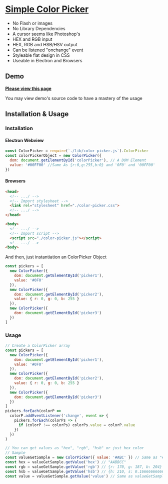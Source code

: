 # [Simple Color Picker](https://github.com/iamapig120/simple-color-picker)

- No Flash or images
- No Library Dependencies
- A cursor seems like Photoshop's
- HEX and RGB input
- HEX, RGB and HSB/HSV output
- Can be listened "onchange" event
- Styleable flat design in CSS
- Useable in Electron and Browsers

## Demo

[**Please view this page**](https://www.bysb.net/study/color-picker/)

You may view demo's source code to have a mastery of the usage

## Installation & Usage

### Installation

#### Electron Webview

```js
const ColorPicker = require(`./lib/color-picker.js`).ColorPicker
const colorPickerObject = new ColorPicker({
  dom: document.getElementById('colorPicker'), // A DOM Element
  value: '#00FF00' //Same As {r:0,g:255,b:0} and '0F0' and '00FF00'
})
```

#### Browsers

```html
<head>
  <!-- .../ -->
  <!-- Import stylesheet -->
  <link rel="stylesheet" href="./color-picker.css">
  <!-- .../ -->
</head>
```

```html
<body>
  <!-- .../ -->
  <!-- Import script -->
  <script src="./color-picker.js"></script>
  <!-- .../ -->
<body>
```

And then, just instantiation an ColorPicker Object

```js
const pickers = [
  new ColorPicker({
    dom: document.getElementById('picker1'),
    value: '#0F0'
  }),
  new ColorPicker({
    dom: document.getElementById('picker2'),
    value: { r: 0, g: 0, b: 255 }
  }),
  new ColorPicker({
    dom: document.getElementById('picker3')
  })
]
```

### Usage

```js
// Create a ColorPicker array
const pickers = [
  new ColorPicker({
    dom: document.getElementById('picker1'),
    value: '#0F0'
  }),
  new ColorPicker({
    dom: document.getElementById('picker2'),
    value: { r: 0, g: 0, b: 255 }
  }),
  new ColorPicker({
    dom: document.getElementById('picker3')
  })
]
pickers.forEach(colorP =>
  colorP.addEventListener('change', event => {
    pickers.forEach(colorPs => {
      if (colorP !== colorPs) colorPs.value = colorP.value
    })
  })
)

// You can get values as "hex", "rgb", "hsb" or just hex color
// Sample
const valueGetSample = new ColorPicker({ value: '#ABC' }) // Same as "#AABBCC"
const hex = valueGetSample.getValue('hex') // "AABBCC"
const rgb = valueGetSample.getValue('rgb') // {r: 170, g: 187, b: 204}
const hsb = valueGetSample.getValue('hsb') // {h: 210, s: 0.16666666666666663, b: 0.8}
const value = valueGetSample.getValue('value') // Same as valueGetSample.value
```
